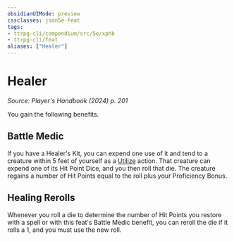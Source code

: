 ```yaml
---
obsidianUIMode: preview
cssclasses: json5e-feat
tags:
- ttrpg-cli/compendium/src/5e/xphb
- ttrpg-cli/feat
aliases: ["Healer"]
---
```

# Healer
*Source: Player's Handbook (2024) p. 201*  

You gain the following benefits.

## Battle Medic

If you have a Healer's Kit, you can expend one use of it and tend to a creature within 5 feet of yourself as a [Utilize](3-Compendium/rules/actions.md#Utilize) action. That creature can expend one of its Hit Point Dice, and you then roll that die. The creature regains a number of Hit Points equal to the roll plus your Proficiency Bonus.

## Healing Rerolls

Whenever you roll a die to determine the number of Hit Points you restore with a spell or with this feat's Battle Medic benefit, you can reroll the die if it rolls a 1, and you must use the new roll.